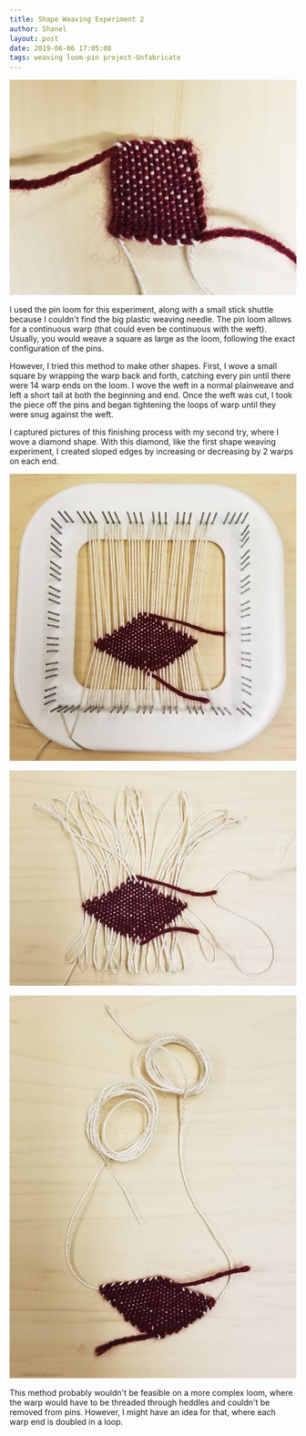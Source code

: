 ```yaml
---
title: Shape Weaving Experiment 2
author: Shanel
layout: post
date: 2019-06-06 17:05:08
tags: weaving loom-pin project-Unfabricate
---
```


![Woven square with a tightened continuous warp](/assets/img/shapeweaving2_square.jpg)

I used the pin loom for this experiment, along with a small stick shuttle because I couldn't find the big plastic weaving needle. The pin loom allows for a continuous warp (that could even be continuous with the weft). Usually, you would weave a square as large as the loom, following the exact configuration of the pins.

However, I tried this method to make other shapes. First, I wove a small square by wrapping the warp back and forth, catching every pin until there were 14 warp ends on the loom. I wove the weft in a normal plainweave and left a short tail at both the beginning and end. Once the weft was cut, I took the piece off the pins and began tightening the loops of warp until they were snug against the weft.

I captured pictures of this finishing process with my second try, where I wove a diamond shape. With this diamond, like the first shape weaving experiment, I created sloped edges by increasing or decreasing by 2 warps on each end.

![Woven diamond on a pin loom](/assets/img/shapeweaving2_onloom.jpg)

![Woven diamond taken off the pin loom, with loose warps](/assets/img/shapeweaving2_offloom.jpg)

![Woven diamond with warp threads tightened](/assets/img/shapeweaving2_tight.jpg)

This method probably wouldn't be feasible on a more complex loom, where the warp would have to be threaded through heddles and couldn't be removed from pins. However, I might have an idea for that, where each warp end is doubled in a loop.
